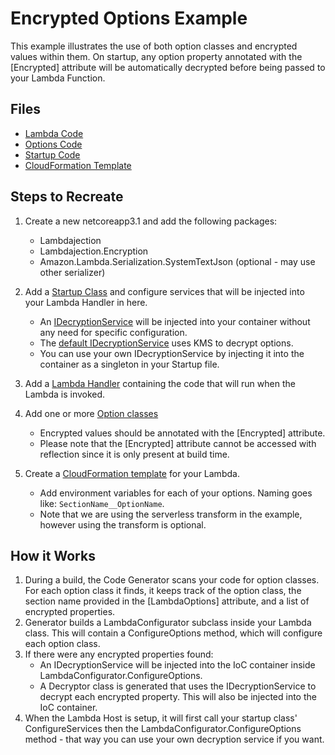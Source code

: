 # Encrypted Options Example

This example illustrates the use of both option classes and encrypted values within them. On startup, any option property annotated with the [Encrypted] attribute will be automatically decrypted before being passed to your Lambda Function.

## Files

- [Lambda Code](Handler.cs)
- [Options Code](Options.cs)
- [Startup Code](Startup.cs)
- [CloudFormation Template](cloudformation.template.yml)

## Steps to Recreate

1. Create a new netcoreapp3.1 and add the following packages:

   - Lambdajection
   - Lambdajection.Encryption
   - Amazon.Lambda.Serialization.SystemTextJson (optional - may use other serializer)

2. Add a [Startup Class](Startup.cs) and configure services that will be injected into your Lambda Handler in here.

   - An [IDecryptionService](../../src/Encryption/IDecryptionService.cs) will be injected into your container without any need for specific configuration.
   - The [default IDecryptionService](../../src/Encryption/DefaultDecryptionService.cs) uses KMS to decrypt options.
   - You can use your own IDecryptionService by injecting it into the container as a singleton in your Startup file.

3. Add a [Lambda Handler](Handler.cs) containing the code that will run when the Lambda is invoked.

4. Add one or more [Option classes](Options.cs)

   - Encrypted values should be annotated with the [Encrypted] attribute.
   - Please note that the [Encrypted] attribute cannot be accessed with reflection since it is only present at build time.

5. Create a [CloudFormation template](cloudformation.template.yml) for your Lambda.
   - Add environment variables for each of your options. Naming goes like: `SectionName__OptionName`.
   - Note that we are using the serverless transform in the example, however using the transform is optional.

## How it Works

1. During a build, the Code Generator scans your code for option classes. For each option class it finds, it keeps track of the option class, the section name provided in the [LambdaOptions] attribute, and a list of encrypted properties.
2. Generator builds a LambdaConfigurator subclass inside your Lambda class. This will contain a ConfigureOptions method, which will configure each option class.
3. If there were any encrypted properties found:
   - An IDecryptionService will be injected into the IoC container inside LambdaConfigurator.ConfigureOptions.
   - A Decryptor class is generated that uses the IDecryptionService to decrypt each encrypted property. This will also be injected into the IoC container.
4. When the Lambda Host is setup, it will first call your startup class' ConfigureServices then the LambdaConfigurator.ConfigureOptions method - that way you can use your own decryption service if you want.
